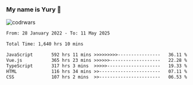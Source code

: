 ### My name is Yury 👋 
![codrwars](https://www.codewars.com/users/litury/badges/micro) 


<!--START_SECTION:waka-->

```txt
From: 28 January 2022 - To: 11 May 2025

Total Time: 1,640 hrs 10 mins

JavaScript       592 hrs 11 mins >>>>>>>>>----------------   36.11 %
Vue.js           365 hrs 23 mins >>>>>>-------------------   22.28 %
TypeScript       317 hrs 3 mins  >>>>>--------------------   19.33 %
HTML             116 hrs 34 mins >>-----------------------   07.11 %
CSS              107 hrs 2 mins  >>-----------------------   06.53 %
```

<!--END_SECTION:waka-->

